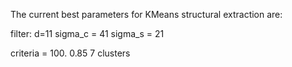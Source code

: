 The current best parameters for KMeans structural extraction are:

filter:
    d=11
    sigma_c = 41
    sigma_s = 21

criteria = 100. 0.85
7 clusters
